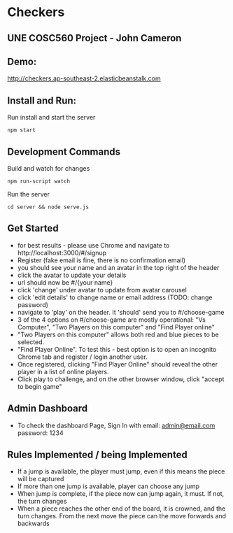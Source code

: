# Checkers
## UNE COSC560 Project - John Cameron

## Demo:
http://checkers.ap-southeast-2.elasticbeanstalk.com 

## Install and Run:
Run install and start the server

`npm start`

## Development Commands
Build and watch for changes

`npm run-script watch`

Run the server

`cd server && node serve.js`


## Get Started
* for best results - please use Chrome and navigate to http://localhost:3000/#/signup
* Register (fake email is fine, there is no confirmation email)
* you should see your name and an avatar in the top right of the header
* click the avatar to update your details
* url should now be #/{your name}
* click 'change' under avatar to update from avatar carousel
* click 'edit details' to change name or email address (TODO: change password)
* navigate to 'play' on the header. It 'should' send you to #/choose-game
* 3 of the 4 options on #/choose-game are mostly operational: "Vs Computer", "Two Players on this computer" and "Find Player online"
* "Two Players on this computer" allows both red and blue pieces to be selected.
* "Find Player Online". To test this - best option is to open an incognito Chrome tab and register / login another user.
* Once registered, clicking "Find Player Online" should reveal the other player in a list of online players.
* Click play to challenge, and on the other browser window, click "accept to begin game"

## Admin Dashboard
* To check the dashboard Page, Sign In with email: admin@email.com    password: 1234

## Rules Implemented / being Implemented
* If a jump is available, the player must jump, even if this means the piece will be captured
* If more than one jump is available, player can choose any jump
* When jump is complete, if the piece now can jump again, it must. If not, the turn changes
* When a piece reaches the other end of the board, it is crowned, and the turn changes. From the next move the piece can the move forwards and backwards





